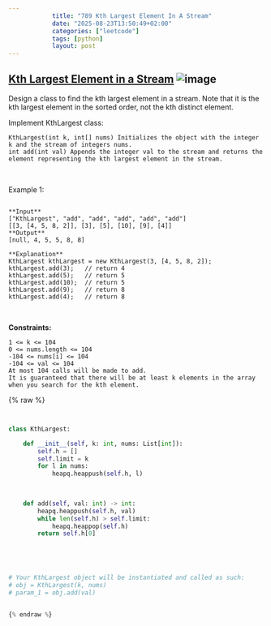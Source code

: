 ```yaml
---
            title: "789 Kth Largest Element In A Stream"
            date: "2025-08-23T13:50:49+02:00"
            categories: ["leetcode"]
            tags: [python]
            layout: post
---
```

            
## [Kth Largest Element in a Stream](https://leetcode.com/problems/kth-largest-element-in-a-stream) ![image](https://img.shields.io/badge/Difficulty-Easy-brightgreen)

Design a class to find the kth largest element in a stream. Note that it is the kth largest element in the sorted order, not the kth distinct element.

Implement KthLargest class:

	KthLargest(int k, int[] nums) Initializes the object with the integer k and the stream of integers nums.
	int add(int val) Appends the integer val to the stream and returns the element representing the kth largest element in the stream.

 

Example 1:

```

**Input**
["KthLargest", "add", "add", "add", "add", "add"]
[[3, [4, 5, 8, 2]], [3], [5], [10], [9], [4]]
**Output**
[null, 4, 5, 5, 8, 8]

**Explanation**
KthLargest kthLargest = new KthLargest(3, [4, 5, 8, 2]);
kthLargest.add(3);   // return 4
kthLargest.add(5);   // return 5
kthLargest.add(10);  // return 5
kthLargest.add(9);   // return 8
kthLargest.add(4);   // return 8

```

 

**Constraints:**

	1 <= k <= 104
	0 <= nums.length <= 104
	-104 <= nums[i] <= 104
	-104 <= val <= 104
	At most 104 calls will be made to add.
	It is guaranteed that there will be at least k elements in the array when you search for the kth element.

{% raw %}


```python


class KthLargest:

    def __init__(self, k: int, nums: List[int]):
        self.h = []
        self.limit = k
        for l in nums:
            heapq.heappush(self.h, l)
        
        

    def add(self, val: int) -> int:
        heapq.heappush(self.h, val)
        while len(self.h) > self.limit:
            heapq.heappop(self.h)
        return self.h[0]
        

        


# Your KthLargest object will be instantiated and called as such:
# obj = KthLargest(k, nums)
# param_1 = obj.add(val)


{% endraw %}
```
